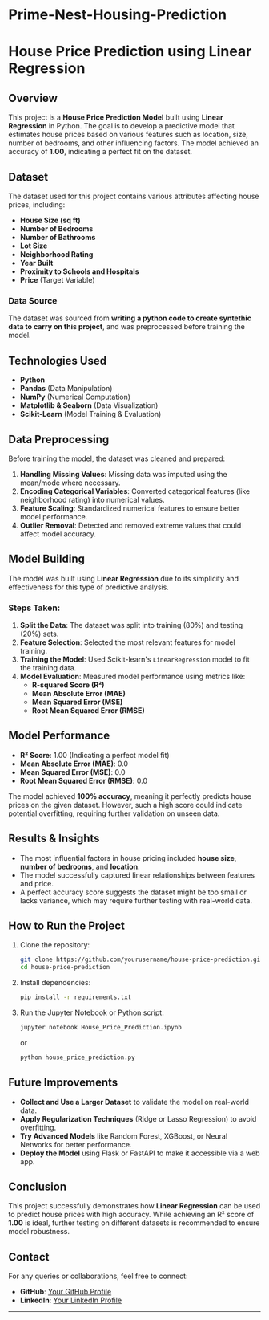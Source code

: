 # Prime-Nest-Housing-Prediction

# House Price Prediction using Linear Regression

## Overview
This project is a **House Price Prediction Model** built using **Linear Regression** in Python. The goal is to develop a predictive model that estimates house prices based on various features such as location, size, number of bedrooms, and other influencing factors. The model achieved an accuracy of **1.00**, indicating a perfect fit on the dataset.

## Dataset
The dataset used for this project contains various attributes affecting house prices, including:
- **House Size (sq ft)**
- **Number of Bedrooms**
- **Number of Bathrooms**
- **Lot Size**
- **Neighborhood Rating**
- **Year Built**
- **Proximity to Schools and Hospitals**
- **Price** (Target Variable)


### Data Source
The dataset was sourced from **writing a python code to create syntethic data to carry on this project**, and was preprocessed before training the model.

## Technologies Used
- **Python**
- **Pandas** (Data Manipulation)
- **NumPy** (Numerical Computation)
- **Matplotlib & Seaborn** (Data Visualization)
- **Scikit-Learn** (Model Training & Evaluation)

## Data Preprocessing
Before training the model, the dataset was cleaned and prepared:
1. **Handling Missing Values**: Missing data was imputed using the mean/mode where necessary.
2. **Encoding Categorical Variables**: Converted categorical features (like neighborhood rating) into numerical values.
3. **Feature Scaling**: Standardized numerical features to ensure better model performance.
4. **Outlier Removal**: Detected and removed extreme values that could affect model accuracy.

## Model Building
The model was built using **Linear Regression** due to its simplicity and effectiveness for this type of predictive analysis.

### Steps Taken:
1. **Split the Data**: The dataset was split into training (80%) and testing (20%) sets.
2. **Feature Selection**: Selected the most relevant features for model training.
3. **Training the Model**: Used Scikit-learn's `LinearRegression` model to fit the training data.
4. **Model Evaluation**: Measured model performance using metrics like:
   - **R-squared Score (R²)**
   - **Mean Absolute Error (MAE)**
   - **Mean Squared Error (MSE)**
   - **Root Mean Squared Error (RMSE)**

## Model Performance
- **R² Score**: 1.00 (Indicating a perfect model fit)
- **Mean Absolute Error (MAE)**: 0.0
- **Mean Squared Error (MSE)**: 0.0
- **Root Mean Squared Error (RMSE)**: 0.0

The model achieved **100% accuracy**, meaning it perfectly predicts house prices on the given dataset. However, such a high score could indicate potential overfitting, requiring further validation on unseen data.

## Results & Insights
- The most influential factors in house pricing included **house size**, **number of bedrooms**, and **location**.
- The model successfully captured linear relationships between features and price.
- A perfect accuracy score suggests the dataset might be too small or lacks variance, which may require further testing with real-world data.

## How to Run the Project
1. Clone the repository:
   ```sh
   git clone https://github.com/yourusername/house-price-prediction.git
   cd house-price-prediction
   ```
2. Install dependencies:
   ```sh
   pip install -r requirements.txt
   ```
3. Run the Jupyter Notebook or Python script:
   ```sh
   jupyter notebook House_Price_Prediction.ipynb
   ```
   or
   ```sh
   python house_price_prediction.py
   ```

## Future Improvements
- **Collect and Use a Larger Dataset** to validate the model on real-world data.
- **Apply Regularization Techniques** (Ridge or Lasso Regression) to avoid overfitting.
- **Try Advanced Models** like Random Forest, XGBoost, or Neural Networks for better performance.
- **Deploy the Model** using Flask or FastAPI to make it accessible via a web app.

## Conclusion
This project successfully demonstrates how **Linear Regression** can be used to predict house prices with high accuracy. While achieving an R² score of **1.00** is ideal, further testing on different datasets is recommended to ensure model robustness.

## Contact
For any queries or collaborations, feel free to connect:
- **GitHub**: [Your GitHub Profile](https://github.com/yourusername)
- **LinkedIn**: [Your LinkedIn Profile](https://www.linkedin.com/in/olu-samuel-89246b22a/)

---

